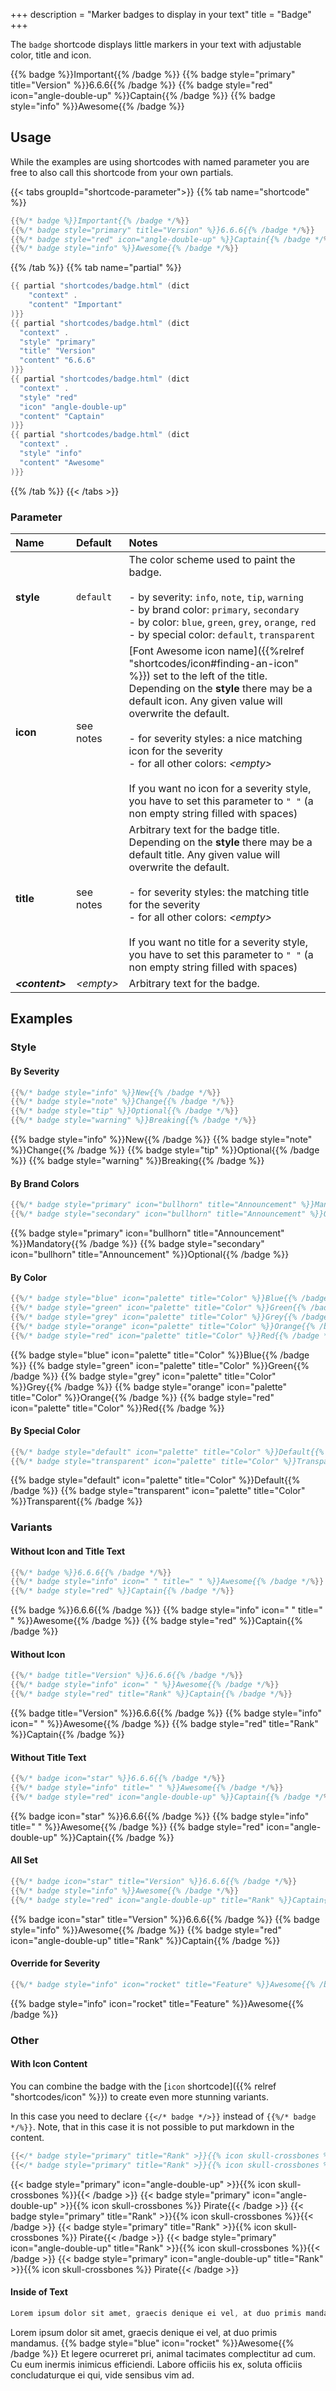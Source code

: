 +++
description = "Marker badges to display in your text"
title = "Badge"
+++

The `badge` shortcode displays little markers in your text with adjustable color, title and icon.

{{% badge %}}Important{{% /badge %}}
{{% badge style="primary" title="Version" %}}6.6.6{{% /badge %}}
{{% badge style="red" icon="angle-double-up" %}}Captain{{% /badge %}}
{{% badge style="info" %}}Awesome{{% /badge %}}

## Usage

While the examples are using shortcodes with named parameter you are free to also call this shortcode from your own partials.

{{< tabs groupId="shortcode-parameter">}}
{{% tab name="shortcode" %}}

````go
{{%/* badge %}}Important{{% /badge */%}}
{{%/* badge style="primary" title="Version" %}}6.6.6{{% /badge */%}}
{{%/* badge style="red" icon="angle-double-up" %}}Captain{{% /badge */%}}
{{%/* badge style="info" %}}Awesome{{% /badge */%}}
````

{{% /tab %}}
{{% tab name="partial" %}}

````go
{{ partial "shortcodes/badge.html" (dict
    "context" .
    "content" "Important"
)}}
{{ partial "shortcodes/badge.html" (dict
  "context" .
  "style" "primary"
  "title" "Version"
  "content" "6.6.6"
)}}
{{ partial "shortcodes/badge.html" (dict
  "context" .
  "style" "red"
  "icon" "angle-double-up"
  "content" "Captain"
)}}
{{ partial "shortcodes/badge.html" (dict
  "context" .
  "style" "info"
  "content" "Awesome"
)}}
````

{{% /tab %}}
{{< /tabs >}}

### Parameter

| Name                  | Default         | Notes       |
|:----------------------|:----------------|:------------|
| **style**             | `default`       | The color scheme used to paint the badge.<br><br>- by severity: `info`, `note`, `tip`, `warning`<br>- by brand color: `primary`, `secondary`<br>- by color: `blue`, `green`, `grey`, `orange`, `red`<br>- by special color: `default`, `transparent` |
| **icon**              | see notes       | [Font Awesome icon name]({{%relref "shortcodes/icon#finding-an-icon" %}}) set to the left of the title. Depending on the **style** there may be a default icon. Any given value will overwrite the default.<br><br>- for severity styles: a nice matching icon for the severity<br>- for all other colors: _&lt;empty&gt;_<br><br>If you want no icon for a severity style, you have to set this parameter to `" "` (a non empty string filled with spaces) |
| **title**             | see notes       | Arbitrary text for the badge title. Depending on the **style** there may be a default title. Any given value will overwrite the default.<br><br>- for severity styles: the matching title for the severity<br>- for all other colors: _&lt;empty&gt;_<br><br>If you want no title for a severity style, you have to set this parameter to `" "` (a non empty string filled with spaces) |
| _**&lt;content&gt;**_ | _&lt;empty&gt;_ | Arbitrary text for the badge. |

## Examples

### Style

#### By Severity

````go
{{%/* badge style="info" %}}New{{% /badge */%}}
{{%/* badge style="note" %}}Change{{% /badge */%}}
{{%/* badge style="tip" %}}Optional{{% /badge */%}}
{{%/* badge style="warning" %}}Breaking{{% /badge */%}}
````

{{% badge style="info" %}}New{{% /badge %}}
{{% badge style="note" %}}Change{{% /badge %}}
{{% badge style="tip" %}}Optional{{% /badge %}}
{{% badge style="warning" %}}Breaking{{% /badge %}}

#### By Brand Colors

````go
{{%/* badge style="primary" icon="bullhorn" title="Announcement" %}}Mandatory{{% /badge */%}}
{{%/* badge style="secondary" icon="bullhorn" title="Announcement" %}}Optional{{% /badge */%}}
````

{{% badge style="primary" icon="bullhorn" title="Announcement" %}}Mandatory{{% /badge %}}
{{% badge style="secondary" icon="bullhorn" title="Announcement" %}}Optional{{% /badge %}}

#### By Color

````go
{{%/* badge style="blue" icon="palette" title="Color" %}}Blue{{% /badge */%}}
{{%/* badge style="green" icon="palette" title="Color" %}}Green{{% /badge */%}}
{{%/* badge style="grey" icon="palette" title="Color" %}}Grey{{% /badge */%}}
{{%/* badge style="orange" icon="palette" title="Color" %}}Orange{{% /badge */%}}
{{%/* badge style="red" icon="palette" title="Color" %}}Red{{% /badge */%}}
````

{{% badge style="blue" icon="palette" title="Color" %}}Blue{{% /badge %}}
{{% badge style="green" icon="palette" title="Color" %}}Green{{% /badge %}}
{{% badge style="grey" icon="palette" title="Color" %}}Grey{{% /badge %}}
{{% badge style="orange" icon="palette" title="Color" %}}Orange{{% /badge %}}
{{% badge style="red" icon="palette" title="Color" %}}Red{{% /badge %}}

#### By Special Color

````go
{{%/* badge style="default" icon="palette" title="Color" %}}Default{{% /badge */%}}
{{%/* badge style="transparent" icon="palette" title="Color" %}}Transparent{{% /badge */%}}
````

{{% badge style="default" icon="palette" title="Color" %}}Default{{% /badge %}}
{{% badge style="transparent" icon="palette" title="Color" %}}Transparent{{% /badge %}}

### Variants

#### Without Icon and Title Text

````go
{{%/* badge %}}6.6.6{{% /badge */%}}
{{%/* badge style="info" icon=" " title=" " %}}Awesome{{% /badge */%}}
{{%/* badge style="red" %}}Captain{{% /badge */%}}
````

{{% badge %}}6.6.6{{% /badge %}}
{{% badge style="info" icon=" " title=" " %}}Awesome{{% /badge %}}
{{% badge style="red" %}}Captain{{% /badge %}}

#### Without Icon

````go
{{%/* badge title="Version" %}}6.6.6{{% /badge */%}}
{{%/* badge style="info" icon=" " %}}Awesome{{% /badge */%}}
{{%/* badge style="red" title="Rank" %}}Captain{{% /badge */%}}
````

{{% badge title="Version" %}}6.6.6{{% /badge %}}
{{% badge style="info" icon=" " %}}Awesome{{% /badge %}}
{{% badge style="red" title="Rank" %}}Captain{{% /badge %}}

#### Without Title Text

````go
{{%/* badge icon="star" %}}6.6.6{{% /badge */%}}
{{%/* badge style="info" title=" " %}}Awesome{{% /badge */%}}
{{%/* badge style="red" icon="angle-double-up" %}}Captain{{% /badge */%}}
````

{{% badge icon="star" %}}6.6.6{{% /badge %}}
{{% badge style="info" title=" " %}}Awesome{{% /badge %}}
{{% badge style="red" icon="angle-double-up" %}}Captain{{% /badge %}}

#### All Set

````go
{{%/* badge icon="star" title="Version" %}}6.6.6{{% /badge */%}}
{{%/* badge style="info" %}}Awesome{{% /badge */%}}
{{%/* badge style="red" icon="angle-double-up" title="Rank" %}}Captain{{% /badge */%}}
````

{{% badge icon="star" title="Version" %}}6.6.6{{% /badge %}}
{{% badge style="info" %}}Awesome{{% /badge %}}
{{% badge style="red" icon="angle-double-up" title="Rank" %}}Captain{{% /badge %}}

#### Override for Severity

````go
{{%/* badge style="info" icon="rocket" title="Feature" %}}Awesome{{% /badge */%}}
````

{{% badge style="info" icon="rocket" title="Feature" %}}Awesome{{% /badge %}}

### Other

#### With Icon Content

You can combine the badge with the [`icon` shortcode]({{% relref "shortcodes/icon" %}}) to create even more stunning variants.

In this case you need to declare `{{</* badge */>}}` instead of `{{%/* badge */%}}`. Note, that in this case it is not possible to put markdown in the content.

````go
{{</* badge style="primary" title="Rank" >}}{{% icon skull-crossbones %}}{{< /badge */>}}
{{</* badge style="primary" title="Rank" >}}{{% icon skull-crossbones %}} Pirate{{< /badge */>}}
````

{{< badge style="primary" icon="angle-double-up" >}}{{% icon skull-crossbones %}}{{< /badge >}}
{{< badge style="primary" icon="angle-double-up" >}}{{% icon skull-crossbones %}} Pirate{{< /badge >}}
{{< badge style="primary" title="Rank" >}}{{% icon skull-crossbones %}}{{< /badge >}}
{{< badge style="primary" title="Rank" >}}{{% icon skull-crossbones %}} Pirate{{< /badge >}}
{{< badge style="primary" icon="angle-double-up" title="Rank" >}}{{% icon skull-crossbones %}}{{< /badge >}}
{{< badge style="primary" icon="angle-double-up" title="Rank" >}}{{% icon skull-crossbones %}} Pirate{{< /badge >}}

#### Inside of Text

````go
Lorem ipsum dolor sit amet, graecis denique ei vel, at duo primis mandamus. {{%/* badge style="blue" icon="rocket" %}}Awesome{{% /badge */%}} Et legere ocurreret pri, animal tacimates complectitur ad cum. Cu eum inermis inimicus efficiendi. Labore officiis his ex, soluta officiis concludaturque ei qui, vide sensibus vim ad.
````

Lorem ipsum dolor sit amet, graecis denique ei vel, at duo primis mandamus. {{% badge style="blue" icon="rocket" %}}Awesome{{% /badge %}} Et legere ocurreret pri, animal tacimates complectitur ad cum. Cu eum inermis inimicus efficiendi. Labore officiis his ex, soluta officiis concludaturque ei qui, vide sensibus vim ad.
